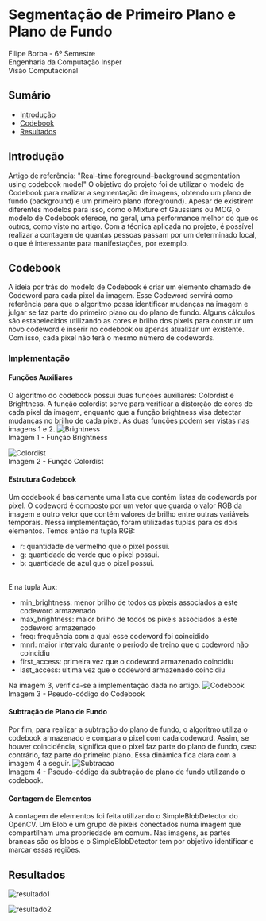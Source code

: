# Segmentação de Primeiro Plano e Plano de Fundo
Filipe Borba - 6º Semestre<br>
Engenharia da Computação Insper<br>
Visão Computacional<br>

## Sumário

- [Introdução](#introducao)
- [Codebook](#codebook)
- [Resultados](#resultados)

## Introdução
Artigo de referência: "Real-time foreground–background segmentation using codebook model"
O objetivo do projeto foi de utilizar o modelo de Codebook para realizar a segmentação de imagens, obtendo um plano de fundo (background) e um primeiro plano (foreground). Apesar de existirem diferentes modelos para isso, como o Mixture of Gaussians ou MOG, o modelo de Codebook oferece, no geral, uma performance melhor do que os outros, como visto no artigo.
Com a técnica aplicada no projeto, é possível realizar a contagem de quantas pessoas passam por um determinado local, o que é interessante para manifestações, por exemplo.

## Codebook
A ideia por trás do modelo de Codebook é criar um elemento chamado de Codeword para cada pixel da imagem. Esse Codeword servirá como referência para que o algoritmo possa identificar mudanças na imagem e julgar se faz parte do primeiro plano ou do plano de fundo. Alguns cálculos são estabelecidos utilizando as cores e brilho dos pixels para construir um novo codeword e inserir no codebook ou apenas atualizar um existente. Com isso, cada pixel não terá o mesmo número de codewords.

### Implementação
#### Funções Auxiliares
O algoritmo do codebook possui duas funções auxiliares: Colordist e Brightness.
A função colordist serve para verificar a distorção de cores de cada pixel da imagem, enquanto que a função brightness visa detectar mudanças no brilho de cada pixel. As duas funções podem ser vistas nas imagens 1 e 2.
![Brightness](https://i.imgur.com/gaJs3LE.png)
<br>
Imagem 1 - Função Brightness

![Colordist](https://i.imgur.com/l6JoE1T.png)
<br>
Imagem 2 - Função Colordist

#### Estrutura Codebook
Um codebook é basicamente uma lista que contém listas de codewords por pixel. O codeword é composto por um vetor que guarda o valor RGB da imagem e outro vetor que contém valores de brilho entre outras variáveis temporais. Nessa implementação, foram utilizadas tuplas para os dois elementos.
Temos então na tupla RGB:
- r: quantidade de vermelho que o pixel possui.
- g: quantidade de verde que o pixel possui.
- b: quantidade de azul que o pixel possui.

<br>
E na tupla Aux:

- min_brightness: menor brilho de todos os pixeis associados a este codeword armazenado
- max_brightness: maior brilho de todos os pixeis associados a este codeword armazenado
- freq: frequência com a qual esse codeword foi coincidido
- mnrl: maior intervalo durante o periodo de treino que o codeword não coincidiu
- first_access: primeira vez que o codeword armazenado coincidiu
- last_access: ultima vez que o codeword armazenado coincidiu

Na imagem 3, verifica-se a implementação dada no artigo.
![Codebook](https://i.imgur.com/OwbGkIj.png)
Imagem 3 - Pseudo-código do Codebook

#### Subtração de Plano de Fundo
Por fim, para realizar a subtração do plano de fundo, o algoritmo utiliza o codebook armazenado e compara o pixel com cada codeword. Assim, se houver coincidência, significa que o pixel faz parte do plano de fundo, caso contrário, faz parte do primeiro plano. Essa dinâmica fica clara com a imagem 4 a seguir.
![Subtracao](https://i.imgur.com/VMW7ljF.png)
<br>
Imagem 4 - Pseudo-código da subtração de plano de fundo utilizando o codebook.

#### Contagem de Elementos
A contagem de elementos foi feita utilizando o SimpleBlobDetector do OpenCV. Um Blob é um grupo de pixeis conectados numa imagem que compartilham uma propriedade em comum. Nas imagens, as partes brancas são os blobs e o SimpleBlobDetector tem por objetivo identificar e marcar essas regiões.

## Resultados
![resultado1](https://i.imgur.com/YIWPAWu.png)

![resultado2](https://i.imgur.com/qqun12F.png)
